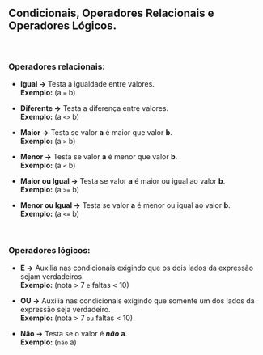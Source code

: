 ## Condicionais, Operadores Relacionais e Operadores Lógicos.

&nbsp;

### Operadores relacionais:

* **Igual →** Testa a igualdade entre valores. 
<br>**Exemplo:**  (a `=` b)

* **Diferente →** Testa a diferença entre valores. 
<br>**Exemplo:**  (a `<>` b)

* **Maior →** Testa se valor **a** é maior que valor **b**. 
<br>**Exemplo:**  (a `>` b)

* **Menor →** Testa se valor **a** é menor que valor **b**. 
<br>**Exemplo:**  (a `<` b)

* **Maior ou Igual →** Testa se valor **a** é maior ou igual ao valor **b**. 
<br>**Exemplo:**  (a `>=` b)

* **Menor ou Igual →** Testa se valor **a** é menor ou igual ao valor **b**. 
<br>**Exemplo:**  (a `<=` b)

&nbsp;

### Operadores lógicos:

* **E →** Auxilia nas condicionais exigindo que os dois lados da expressão sejam verdadeiros. 
<br>**Exemplo:**  (nota > 7 `e` faltas < 10)

* **OU →** Auxilia nas condicionais exigindo que somente um dos lados da expressão seja verdadeiro.
<br>**Exemplo:**  (nota > 7 `ou` faltas < 10)

* **Não →** Testa se o valor é **_não_** **a**. 
<br>**Exemplo:**  (`não` a)
